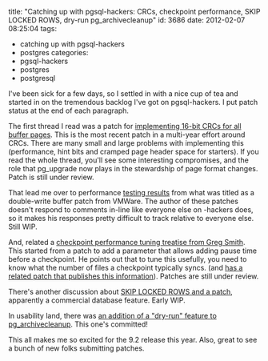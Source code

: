 title: "Catching up with pgsql-hackers: CRCs, checkpoint performance, SKIP LOCKED ROWS, dry-run pg_archivecleanup"
id: 3686
date: 2012-02-07 08:25:04
tags: 
- catching up with pgsql-hackers
- postgres
categories: 
- pgsql-hackers
- postgres
- postgresql

I've been sick for a few days, so I settled in with a nice cup of tea and started in on the tremendous backlog I've got on pgsql-hackers. I put patch status at the end of each paragraph. 
<!--more-->
The first thread I read was a patch for [implementing 16-bit CRCs for all buffer pages](http://archives.postgresql.org/message-id/CA+U5nMJzQyxcObkpNAf1SYTX-gO_Mom3O9JXHnGpxRo1kXJ7ww@mail.gmail.com). This is the most recent patch in a multi-year effort around CRCs. There are many small and large problems with implementing this (performance, hint bits and cramped page header space for starters). If you read the whole thread, you'll see some interesting compromises, and the role that pg_upgrade now plays in the stewardship of page format changes.  Patch is still under review.

That lead me over to performance [testing results](http://archives.postgresql.org/pgsql-hackers/2012-01/msg00943.php) from what was titled as a double-write buffer patch from VMWare. The author of these patches doesn't respond to comments in-line like everyone else on -hackers does, so it makes his responses pretty difficult to track relative to everyone else. Still WIP.

And, related a [checkpoint performance tuning treatise from Greg Smith](http://archives.postgresql.org/pgsql-hackers/2012-01/msg00883.php). This started from a patch to add a parameter that allows adding pause time before a checkpoint. He points out that to tune this usefully, you need to know what the number of files a checkpoint typically syncs. (and [has a related patch that publishes this information](http://archives.postgresql.org/message-id/4F13C38D.2080905@2ndQuadrant.com)). Patches are still under review. 

There's another discussion about [SKIP LOCKED ROWS and a patch](http://archives.postgresql.org/message-id/CADLWmXUUjmrPU-+9ss7BCATxM-hr6__9mB6Wv7ry3-r+KXGgBw@mail.gmail.com), apparently a commercial database feature. Early WIP.

In usability land, there was [an addition of a "dry-run" feature to pg_archivecleanup](http://archives.postgresql.org/message-id/4EE4C393.4060302@2ndQuadrant.it). This one's committed!

This all makes me so excited for the 9.2 release this year. Also, great to see a bunch of new folks submitting patches.

